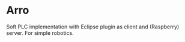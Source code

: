 # Arro
Soft PLC implementation with Eclipse plugin as client and (Raspberry) server. For simple robotics.
